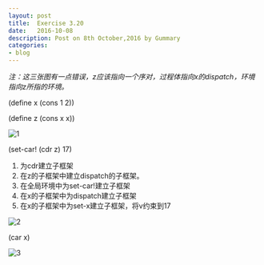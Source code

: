 ```yaml
---
layout: post
title:  Exercise 3.20
date:   2016-10-08
description: Post on 8th October,2016 by Gummary
categories:
- blog
---
```



*注：这三张图有一点错误，z应该指向一个序对，过程体指向x的dispatch，环境指向z所指的环境。*

(define x (cons 1 2))

(define z (cons x x))

![1](http://i.imgur.com/ATWHT6G.png)

(set-car! (cdr z) 17)

1. 为cdr建立子框架
2. 在z的子框架中建立dispatch的子框架。
3. 在全局环境中为set-car!建立子框架
4. 在x的子框架中为dispatch建立子框架
5. 在x的子框架中为set-x建立子框架，将v约束到17

![2](http://i.imgur.com/nLtYhvV.png)

(car x)

![3](http://i.imgur.com/k1mE8CM.png)